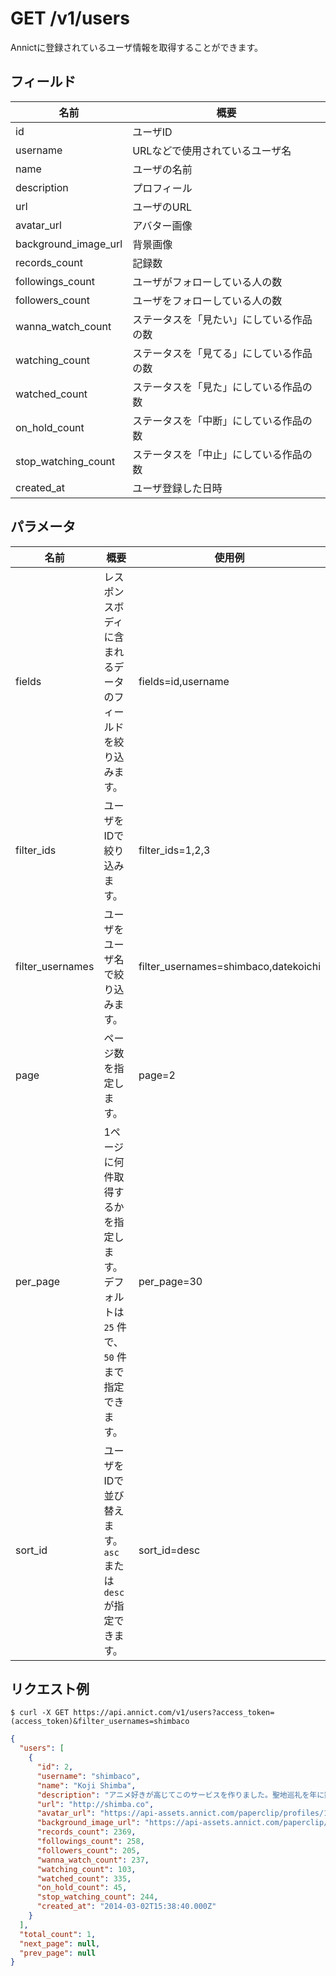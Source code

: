 # GET /v1/users

Annictに登録されているユーザ情報を取得することができます。

## フィールド

| 名前 | 概要 |
| --- | --- |
| id | ユーザID |
| username | URLなどで使用されているユーザ名 |
| name | ユーザの名前 |
| description | プロフィール |
| url | ユーザのURL |
| avatar_url | アバター画像 |
| background_image_url | 背景画像 |
| records_count | 記録数 |
| followings_count | ユーザがフォローしている人の数 |
| followers_count | ユーザをフォローしている人の数 |
| wanna_watch_count | ステータスを「見たい」にしている作品の数 |
| watching_count | ステータスを「見てる」にしている作品の数 |
| watched_count | ステータスを「見た」にしている作品の数 |
| on_hold_count | ステータスを「中断」にしている作品の数 |
| stop_watching_count | ステータスを「中止」にしている作品の数 |
| created_at | ユーザ登録した日時 |


## パラメータ

| 名前 | 概要 | 使用例 |
| --- | --- | --- |
| fields | レスポンスボディに含まれるデータのフィールドを絞り込みます。 | fields=id,username |
| filter_ids | ユーザをIDで絞り込みます。 | filter_ids=1,2,3 |
| filter_usernames | ユーザをユーザ名で絞り込みます。 | filter_usernames=shimbaco,datekoichi |
| page | ページ数を指定します。 | page=2 |
| per_page | 1ページに何件取得するかを指定します。デフォルトは `25` 件で、`50` 件まで指定できます。 | per_page=30 |
| sort_id | ユーザをIDで並び替えます。`asc` または `desc` が指定できます。 | sort_id=desc |


## リクエスト例

```
$ curl -X GET https://api.annict.com/v1/users?access_token=(access_token)&filter_usernames=shimbaco
```

```json
{
  "users": [
    {
      "id": 2,
      "username": "shimbaco",
      "name": "Koji Shimba",
      "description": "アニメ好きが高じてこのサービスを作りました。聖地巡礼を年に数回しています。",
      "url": "http://shimba.co",
      "avatar_url": "https://api-assets.annict.com/paperclip/profiles/1/tombo_avatars/master/d8af7adc8122c96ba7639218fd8b5ede332d42f2.jpg?1431357292",
      "background_image_url": "https://api-assets.annict.com/paperclip/profiles/1/tombo_background_images/master/ee15d577fb2f2d61bdaf700cfab894b286a5762d.jpg?1486753229",
      "records_count": 2369,
      "followings_count": 258,
      "followers_count": 205,
      "wanna_watch_count": 237,
      "watching_count": 103,
      "watched_count": 335,
      "on_hold_count": 45,
      "stop_watching_count": 244,
      "created_at": "2014-03-02T15:38:40.000Z"
    }
  ],
  "total_count": 1,
  "next_page": null,
  "prev_page": null
}
```
